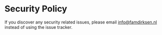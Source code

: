 # Security Policy

If you discover any security related issues, please email info@famdirksen.nl instead of using the issue tracker.
